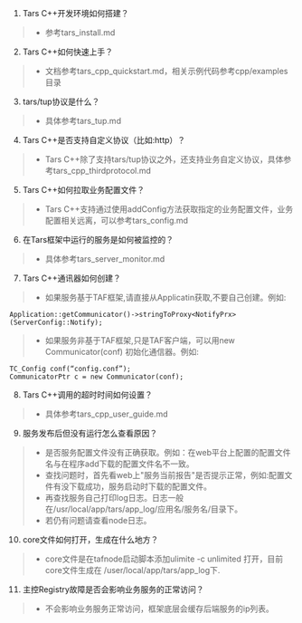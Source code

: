 
1. Tars C++开发环境如何搭建？
> * 参考tars_install.md

2. Tars C++如何快速上手？
> * 文档参考tars_cpp_quickstart.md，相关示例代码参考cpp/examples目录

3. tars/tup协议是什么？
> * 具体参考tars_tup.md

4. Tars C++是否支持自定义协议（比如:http）？
> * Tars C++除了支持tars/tup协议之外，还支持业务自定义协议，具体参考tars_cpp_thirdprotocol.md

5. Tars C++如何拉取业务配置文件？
> * Tars C++支持通过使用addConfig方法获取指定的业务配置文件，业务配置相关远离，可以参考tars_config.md

6. 在Tars框架中运行的服务是如何被监控的？
> * 具体参考tars_server_monitor.md

7. Tars C++通讯器如何创建？
> * 如果服务基于TAF框架,请直接从Applicatin获取,不要自己创建。例如: 
```
Application::getCommunicator()->stringToProxy<NotifyPrx>(ServerConfig::Notify);
```
> * 如果服务非基于TAF框架,只是TAF客户端，可以用new Communicator(conf) 初始化通信器。例如:
``` 
TC_Config conf(“config.conf”);
CommunicatorPtr c = new Communicator(conf);
```

8. Tars C++调用的超时时间如何设置？
> * 具体参考tars_cpp_user_guide.md

9. 服务发布后但没有运行怎么查看原因？
> * 是否服务配置文件没有正确获取。例如：在web平台上配置的配置文件名与在程序add下载的配置文件名不一致。
> * 查找问题时，首先看web上"服务当前报告"是否提示正常，例如:配置文件有没下载成功，服务启动时下载的配置文件。
> * 再查找服务自己打印log日志。日志一般在/usr/local/app/tars/app_log/应用名/服务名/目录下。
> * 若仍有问题请查看node日志。

10. core文件如何打开，生成在什么地方？
> * core文件是在tafnode启动脚本添加ulimite -c unlimited 打开，目前core文件生成在 /user/local/app/tars/app_log下.

11. 主控Registry故障是否会影响业务服务的正常访问？
> * 不会影响业务服务正常访问，框架底层会缓存后端服务的ip列表。